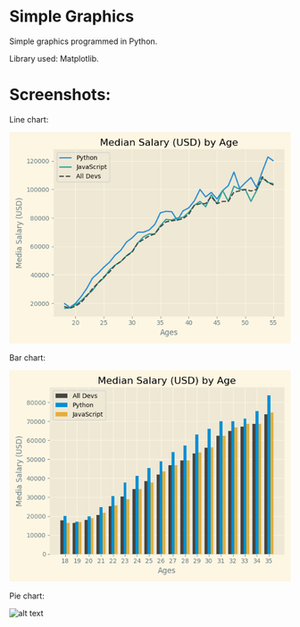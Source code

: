 # Simple Graphics
Simple graphics programmed in Python.

Library used: Matplotlib.

# Screenshots:

Line chart:

![alt text](https://github.com/math-reis/basic-projects/blob/main/simple-graphics/images/image1.png?raw=true)

Bar chart:

![alt text](https://github.com/math-reis/basic-projects/blob/main/simple-graphics/images/image2.png?raw=true)

Pie chart:

![alt text](https://github.com/math-reis/basic-projects/blob/main/simple-graphics/images/image3.png.png?raw=true)

